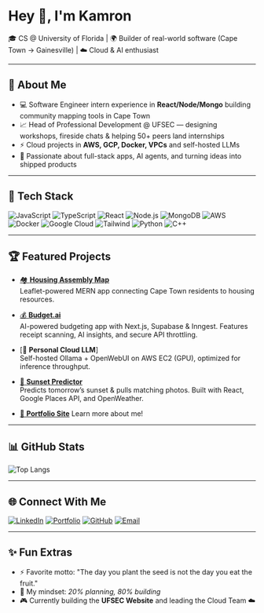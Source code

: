 # Hey 👋, I'm Kamron

🎓 CS @ University of Florida | 🌍 Builder of real-world software (Cape Town → Gainesville) | ☁️ Cloud & AI enthusiast

---

## 🚀 About Me
- 💻 Software Engineer intern experience in **React/Node/Mongo** building community mapping tools in Cape Town  
- 📈 Head of Professional Development @ UFSEC — designing workshops, fireside chats & helping 50+ peers land internships  
- ⚡ Cloud projects in **AWS, GCP, Docker, VPCs** and self-hosted LLMs  
- 🎯 Passionate about full-stack apps, AI agents, and turning ideas into shipped products  

---

## 🔨 Tech Stack
![JavaScript](https://img.shields.io/badge/JavaScript-F7DF1E?style=for-the-badge&logo=javascript&logoColor=black)
![TypeScript](https://img.shields.io/badge/TypeScript-3178C6?style=for-the-badge&logo=typescript&logoColor=white)
![React](https://img.shields.io/badge/React-20232a?style=for-the-badge&logo=react&logoColor=61DAFB)
![Node.js](https://img.shields.io/badge/Node.js-339933?style=for-the-badge&logo=node.js&logoColor=white)
![MongoDB](https://img.shields.io/badge/MongoDB-4EA94B?style=for-the-badge&logo=mongodb&logoColor=white)
![AWS](https://img.shields.io/badge/AWS-232F3E?style=for-the-badge&logo=amazonaws&logoColor=white)
![Docker](https://img.shields.io/badge/Docker-2496ED?style=for-the-badge&logo=docker&logoColor=white)
![Google Cloud](https://img.shields.io/badge/Google_Cloud-4285F4?style=for-the-badge&logo=googlecloud&logoColor=white)
![Tailwind](https://img.shields.io/badge/Tailwind_CSS-38B2AC?style=for-the-badge&logo=tailwind-css&logoColor=white)
![Python](https://img.shields.io/badge/Python-3776AB?style=for-the-badge&logo=python&logoColor=white)
![C++](https://img.shields.io/badge/C++-00599C?style=for-the-badge&logo=cplusplus&logoColor=white)

---

## 🏆 Featured Projects

- [🏘️ **Housing Assembly Map**](https://housingassemblymap.vercel.app)  
  Leaflet-powered MERN app connecting Cape Town residents to housing resources.

- [💰 **Budget.ai**](https://budgetaifinance.vercel.app/)  
  AI-powered budgeting app with Next.js, Supabase & Inngest. Features receipt scanning, AI insights, and secure API throttling.

- [🤖 **Personal Cloud LLM**]  
  Self-hosted Ollama + OpenWebUI on AWS EC2 (GPU), optimized for inference throughput.

- [🌅 **Sunset Predictor**](https://sunsetpredictor.vercel.app/)  
  Predicts tomorrow’s sunset & pulls matching photos. Built with React, Google Places API, and OpenWeather.

- [👤 **Portfolio Site**](https://kamronarabi.com/)
  Learn more about me!

---

## 📊 GitHub Stats
![Top Langs](https://github-readme-stats.vercel.app/api/top-langs/?username=kamronarabi&layout=compact&theme=radical)

---

## 🌐 Connect With Me
[![LinkedIn](https://img.shields.io/badge/LinkedIn-0A66C2?style=for-the-badge&logo=linkedin&logoColor=white)](https://www.linkedin.com/in/kamron-arabi-039520329/)
[![Portfolio](https://img.shields.io/badge/Portfolio-000000?style=for-the-badge&logo=vercel&logoColor=white)](https://kamronarabi.com)
[![GitHub](https://img.shields.io/badge/GitHub-181717?style=for-the-badge&logo=github&logoColor=white)](https://github.com/kamronarabi)
[![Email](https://img.shields.io/badge/Email-D14836?style=for-the-badge&logo=gmail&logoColor=white)](mailto:kamronarabi@gmail.com)

---

## ✨ Fun Extras
- ⚡ Favorite motto: "The day you plant the seed is not the day you eat the fruit."
- 🧠 My mindset: *20% planning, 80% building*
- 🎮 Currently building the **UFSEC Website** and leading the Cloud Team ☁️

<!--
**kamronarabi/kamronarabi** is a ✨ _special_ ✨ repository because its `README.md` (this file) appears on your GitHub profile.

Here are some ideas to get you started:

- 🔭 I’m currently working on ...
- 🌱 I’m currently learning ...
- 👯 I’m looking to collaborate on ...
- 🤔 I’m looking for help with ...
- 💬 Ask me about ...
- 📫 How to reach me: ...
- 😄 Pronouns: ...
- ⚡ Fun fact: ...
-->
